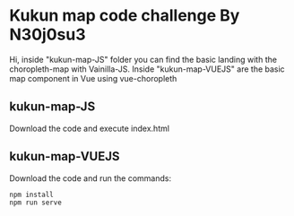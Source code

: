# Kukun map code challenge By N30j0su3
Hi, inside "kukun-map-JS" folder you can find the basic landing with the choropleth-map with Vainilla-JS.
Inside "kukun-map-VUEJS" are the basic map component in Vue using vue-choropleth

## kukun-map-JS
Download the code and execute index.html

## kukun-map-VUEJS
Download the code and run the commands:
```
npm install
npm run serve
